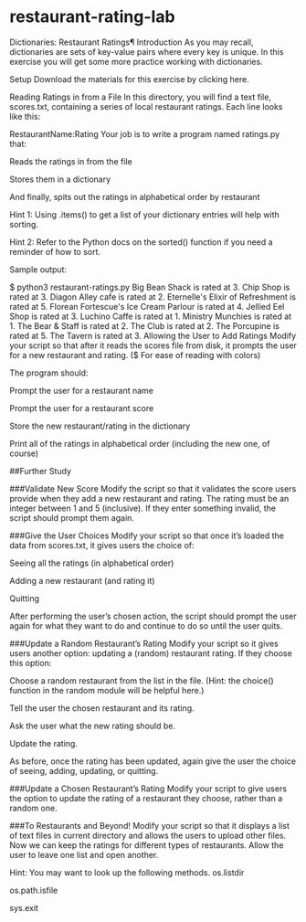 # restaurant-rating-lab

Dictionaries: Restaurant Ratings¶
Introduction
As you may recall, dictionaries are sets of key-value pairs where every key is unique. In this exercise you will get some more practice working with dictionaries.

Setup
Download the materials for this exercise by clicking here.

Reading Ratings in from a File
In this directory, you will find a text file, scores.txt, containing a series of local restaurant ratings. Each line looks like this:

RestaurantName:Rating
Your job is to write a program named ratings.py that:

Reads the ratings in from the file

Stores them in a dictionary

And finally, spits out the ratings in alphabetical order by restaurant

Hint 1: Using .items() to get a list of your dictionary entries will help with sorting.

Hint 2: Refer to the Python docs on the sorted() function if you need a reminder of how to sort.

Sample output:

$ python3 restaurant-ratings.py
Big Bean Shack is rated at 3.
Chip Shop is rated at 3.
Diagon Alley cafe is rated at 2.
Eternelle's Elixir of Refreshment is rated at 5.
Florean Fortescue's Ice Cream Parlour is rated at 4.
Jellied Eel Shop is rated at 3.
Luchino Caffe is rated at 1.
Ministry Munchies is rated at 1.
The Bear & Staff is rated at 2.
The Club is rated at 2.
The Porcupine is rated at 5.
The Tavern is rated at 3.
Allowing the User to Add Ratings
Modify your script so that after it reads the scores file from disk, it prompts the user for a new restaurant and rating.
($ For ease of reading with colors)

The program should:

Prompt the user for a restaurant name

Prompt the user for a restaurant score

Store the new restaurant/rating in the dictionary

Print all of the ratings in alphabetical order (including the new one, of course)

##Further Study

###Validate New Score
Modify the script so that it validates the score users provide when they add a new restaurant and rating. The rating must be an integer between 1 and 5 (inclusive). If they enter something invalid, the script should prompt them again.

###Give the User Choices
Modify your script so that once it’s loaded the data from scores.txt, it gives users the choice of:

Seeing all the ratings (in alphabetical order)

Adding a new restaurant (and rating it)

Quitting

After performing the user’s chosen action, the script should prompt the user again for what they want to do and continue to do so until the user quits.

###Update a Random Restaurant’s Rating
Modify your script so it gives users another option: updating a (random) restaurant rating. If they choose this option:

Choose a random restaurant from the list in the file. (Hint: the choice() function in the random module will be helpful here.)

Tell the user the chosen restaurant and its rating.

Ask the user what the new rating should be.

Update the rating.

As before, once the rating has been updated, again give the user the choice of seeing, adding, updating, or quitting.

###Update a Chosen Restaurant’s Rating
Modify your script to give users the option to update the rating of a restaurant they choose, rather than a random one.

###To Restaurants and Beyond!
Modify your script so that it displays a list of text files in current directory and allows the users to upload other files. Now we can keep the ratings for different types of restaurants. Allow the user to leave one list and open another.

Hint: You may want to look up the following methods.
os.listdir

os.path.isfile

sys.exit